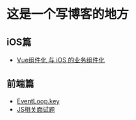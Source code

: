 # 这是一个写博客的地方

## iOS篇

- [Vue组件化 与 iOS 的业务组件化](https://gu0315.github.io/blog/iOS/Vue%E7%BB%84%E4%BB%B6%E5%8C%96%20%E4%B8%8E%20iOS%20%E7%9A%84%E4%B8%9A%E5%8A%A1%E7%BB%84%E4%BB%B6%E5%8C%96)

## 前端篇
- [EventLoop.key](https://github.com/gu0315/blog/blob/main/%E5%89%8D%E7%AB%AF/EventLoop.key)
- [JS相关面试题](https://github.com/gu0315/blog/blob/main/%E5%89%8D%E7%AB%AF/JS%E7%9B%B8%E5%85%B3.md)
